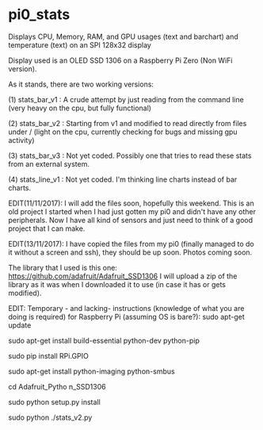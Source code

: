 # pi0_stats
Displays CPU, Memory, RAM, and GPU usages (text and barchart) and temperature (text) on an SPI 128x32 display

Display used is an OLED SSD 1306 on a Raspberry Pi Zero (Non WiFi version).

As it stands, there are two working versions:

(1) stats_bar_v1 : A crude attempt by just reading from the command line (very heavy on the cpu, but fully functional)

(2) stats_bar_v2 : Starting from v1 and modified to read directly from files under / (light on the cpu, currently checking for bugs and missing gpu activity)

(3) stats_bar_v3 : Not yet coded. Possibly one that tries to read these stats from an external system.

(4) stats_line_v1 : Not yet coded. I'm thinking line charts instead of bar charts.

EDIT(11/11/2017): I will add the files soon, hopefully this weekend. This is an old project I started when I had just gotten my pi0 and didn't have any other peripherals. Now I have all kind of sensors and just need to think of a good project that I can make.

EDIT(13/11/2017): I have copied the files from my pi0 (finally managed to do it without a screen and ssh), they should be up soon. Photos coming soon.

The library that I used is this one:
https://github.com/adafruit/Adafruit_SSD1306
I will upload a zip of the library as it was when I downloaded it to use (in case it has or gets modified).

EDIT:
Temporary - and lacking- instructions (knowledge of what you are doing is required) for Raspberry Pi (assuming OS is bare?):
sudo apt-get update


sudo apt-get install build-essential python-dev python-pip


sudo pip install RPi.GPIO


sudo apt-get install python-imaging python-smbus


cd Adafruit_Pytho n_SSD1306


sudo python setup.py install


sudo python ./stats_v2.py

